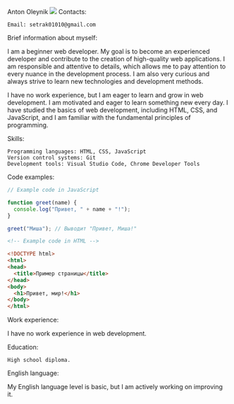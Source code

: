 Anton Oleynik
![](https://github.com/caraalsol/rsschool-cv/assets/45674118/87fbb045-66cb-4b73-b977-c93985484d36)
Contacts:

    Email: setrak01010@gmail.com

Brief information about myself:

I am a beginner web developer. My goal is to become an experienced developer and contribute to the creation of high-quality web applications. I am responsible and attentive to details, which allows me to pay attention to every nuance in the development process. I am also very curious and always strive to learn new technologies and development methods.

I have no work experience, but I am eager to learn and grow in web development. I am motivated and eager to learn something new every day. I have studied the basics of web development, including HTML, CSS, and JavaScript, and I am familiar with the fundamental principles of programming.

Skills:

    Programming languages: HTML, CSS, JavaScript
    Version control systems: Git
    Development tools: Visual Studio Code, Chrome Developer Tools

Code examples:
```javascript
// Example code in JavaScript

function greet(name) {
  console.log("Привет, " + name + "!");
}

greet("Миша"); // Выводит "Привет, Миша!"
```
```html
<!-- Example code in HTML -->

<!DOCTYPE html>
<html>
<head>
  <title>Пример страницы</title>
</head>
<body>
  <h1>Привет, мир!</h1>
</body>
</html>
```

Work experience:

I have no work experience in web development.

Education:

    High school diploma.

English language:

My English language level is basic, but I am actively working on improving it.

